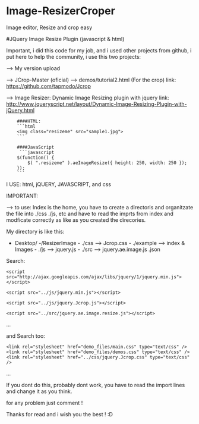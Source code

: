 # Image-ResizerCroper
Image editor, Resize and crop easy

#JQuery Image Resize Plugin (javascript & html)

Important, i did this code for my job, and i used other projects from github, i put here to help the community, i use this two projects:

--> My version upload

 --> JCrop-Master (oficial) --> demos/tutorial2.html  (For the crop) 
      link: https://github.com/tapmodo/Jcrop
      
 
 --> Image Resizer: Dynamic Image Resizing plugin with jquery
      link: http://www.jqueryscript.net/layout/Dynamic-Image-Resizing-Plugin-with-jQuery.html
     
        ####HTML:
        ```html
        <img class="resizeme" src="sample1.jpg">
        ```

        ####JavaScript
         ```javascript
        $(function() {
            $( ".resizeme" ).aeImageResize({ height: 250, width: 250 });
        });
        ```
      
I USE: html, jQUERY, JAVASCRIPT, and css

IMPORTANT: 

-->  to use: Index is the home, you have to create a directoris and organitzate the file into ./css  ./js, etc and have to read the  imprts from index and modficate correctly as like as you created the direcories. 

My directory is like this: 
  
 
- Desktop/
     -/ResizerImage
         - ./css --> Jcrop.css
         - ./example --> index & Images
         - ./js  --> jquery.js
         - ./src --> jquery.ae.image.js
           .json
    

Search: 

    <script src="http://ajax.googleapis.com/ajax/libs/jquery/1/jquery.min.js"></script>
  
    <script src="../js/jquery.min.js"></script>		
  
    <script src="../js/jquery.Jcrop.js"></script>
  
    <script src="../src/jquery.ae.image.resize.js"></script>
...

and Search too:

    <link rel="stylesheet" href="demo_files/main.css" type="text/css" />
    <link rel="stylesheet" href="demo_files/demos.css" type="text/css" />
    <link rel="stylesheet" href="../css/jquery.Jcrop.css" type="text/css" />
...

If you dont do this, probably dont work, you have to read the import lines and change it as you think.

for any problem just comment !

Thanks for read and i wish you the best ! :D
